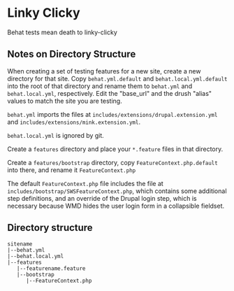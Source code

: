 Linky Clicky
============

Behat tests mean death to linky-clicky 

Notes on Directory Structure
----------------------------

When creating a set of testing features for a new site, create a new directory for that site. Copy `behat.yml.default` and `behat.local.yml.default` into the root of that directory and rename them to `behat.yml` and `behat.local.yml`, respectively. Edit the "base_url" and the drush "alias" values to match the site you are testing.

`behat.yml` imports the files at `includes/extensions/drupal.extension.yml` and `includes/extensions/mink.extension.yml`.

`behat.local.yml` is ignored by git.

Create a `features` directory and place your `*.feature` files in that directory.

Create a `features/bootstrap` directory, copy `FeatureContext.php.default` into there, and rename it `FeatureContext.php`

The default `FeatureContext.php` file includes the file at `includes/bootstrap/SWSFeatureContext.php`, which contains some additional step definitions, and an override of the Drupal login step, which is necessary because WMD hides the user login form in a collapsible fieldset.

Directory structure
-------------------

    sitename
    |--behat.yml
    |--behat.local.yml
    |--features
       |--featurename.feature
       |--bootstrap
          |--FeatureContext.php
